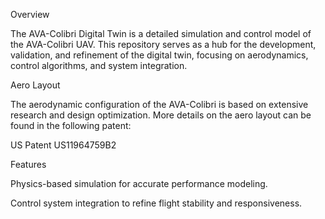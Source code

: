 Overview

The AVA-Colibri Digital Twin is a detailed simulation and control model of the AVA-Colibri UAV. This repository serves as a hub for the development, validation, and refinement of the digital twin, focusing on aerodynamics, control algorithms, and system integration.

Aero Layout

The aerodynamic configuration of the AVA-Colibri is based on extensive research and design optimization. More details on the aero layout can be found in the following patent:

US Patent US11964759B2

Features

Physics-based simulation for accurate performance modeling.

Control system integration to refine flight stability and responsiveness.
